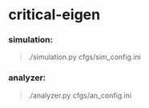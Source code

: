 # critical-eigen

### simulation:

> ./simulation.py cfgs/sim_config.ini

### analyzer:
> ./analyzer.py cfgs/an_config.ini

